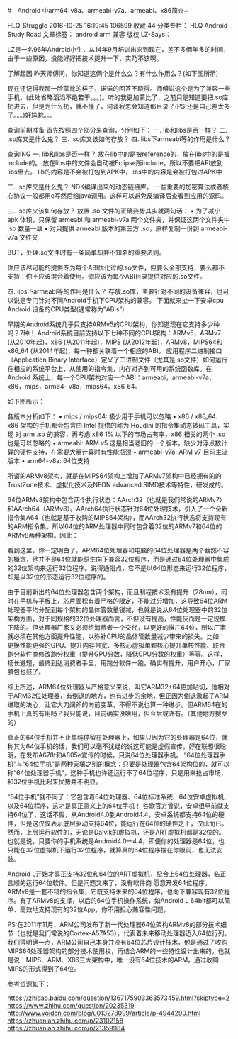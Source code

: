 #　Android 中arm64-v8a、armeabi-v7a、armeabi、x86简介~

HLQ_Struggle 2016-10-25 16:19:45  106599  收藏 44
分类专栏： HLQ Android Study Road 文章标签： android arm 兼容
版权
LZ-Says：

LZ是一名96年Android小生，从14年9月培训出来到现在，差不多俩年多的时间，由于一些原因，没能好好把技术提升一下，实乃不该啊。

了解起因
昨天师傅问，你知道这俩个是什么么？有什么作用么？(如下图所示)



现在还记得我那一脸蒙比的样子，诺诺的回答不晓得。师傅说这个是为了兼容一些手机，(此处省略滔滔不绝若干。。。)。听的我更加蒙比了，之前只是知道要把.so库扔进去，但是为什么扔，就不懂了，何谈我怎会知道那目录？(PS:还是自己差太多了。。。)好尴尬。。。

查询前期准备
首先按照四个部分来查询，分别如下：
一. lib和libs是否一样？
二. .so库又是什么鬼？
三. .so库又该如何存放？
四. libs下armeabi等的作用是什么？

查询ING
一. lib和libs是否一样？
放在lib中的是被reference的，放在libs中的是被include的。
放在libs中的文件会自动被Eclipse所include。所以不要把API放到libs里去。
lib的内容是不会被打包到APK中，libs中的内容是会被打包进APK中

二. .so库又是什么鬼？ NDK编译出来的动态链接库。
一些重要的加密算法或者核心协议一般都用c写然后给java调用。这样可以避免反编译后查看到应用的源码。

三. .so库又该如何存放？
放置 .so 文件的正确姿势其实就两句话：
• 为了减小 apk 体积，只保留 armeabi 和 armeabi-v7a 两个文件夹，并保证这两个文件夹中 .so 数量一致
• 对只提供 armeabi 版本的第三方 .so，原样复制一份到 armeabi-v7a 文件夹

BUT，处理.so文件时有一条简单却并不知名的重要法则。

你应该尽可能的提供专为每个ABI优化过的.so文件，但要么全部支持，要么都不支持：你不应该混合着使用。你应该为每个ABI目录提供对应的.so文件。

四. libs下armeabi等的作用是什么？
存放.so库，主要针对不同的设备兼容，也可以说是专门针对不同Android手机下CPU架构的兼容。
下面就来扯一下安卓cpu
Android 设备的CPU类型(通常称为”ABIs”)

早期的Android系统几乎只支持ARMv5的CPU架构，你知道现在它支持多少种吗？7种！
Android系统目前支持以下七种不同的CPU架构：ARMv5，ARMv7 (从2010年起)，x86 (从2011年起)，MIPS (从2012年起)，ARMv8，MIPS64和x86_64 (从2014年起)，每一种都关联着一个相应的ABI。
应用程序二进制接口（Application Binary Interface）定义了二进制文件（尤其是.so文件）如何运行在相应的系统平台上，从使用的指令集，内存对齐到可用的系统函数库。在Android 系统上，每一个CPU架构对应一个ABI：armeabi，armeabi-v7a，x86，mips，arm64- v8a，mips64，x86_64。

如下图所示：



各版本分析如下：
• mips / mips64: 极少用于手机可以忽略
• x86 / x86_64: x86 架构的手机都会包含由 Intel 提供的称为 Houdini 的指令集动态转码工具，实现 对 arm .so 的兼容，再考虑 x86 1% 以下的市场占有率，x86 相关的两个 .so 也是可以忽略的
• armeabi: ARM v5 这是相当老旧的一个版本，缺少对浮点数计算的硬件支持，在需要大量计算时有性能瓶颈
• armeabi-v7a: ARM v7 目前主流版本
• arm64-v8a: 64位支持

所谓的ARMv8架构，就是在MIPS64架构上增加了ARMv7架构中已经拥有的的TrustZone技术、虚拟化技术及NEON advanced SIMD技术等特性，研发成的。

   64位ARMv8架构中包含两个执行状态：AArch32（也就是我们常说的ARMv7）和AArch64（ARMv8）。AArch64执行状态针对64位处理技术，引入了一个全新指令集A64（也就是基于收购的MIPS64架构），而AArch32执行状态将支持现有的ARM指令集。所以64位的ARM处理器中同时包含着32位的ARMv7和64位的ARMv8两种架构。因此：



看到这里，你一定明白了，ARM64位处理器和电脑的64位处理器是两个截然不容的概念，他并不是64位就能原生向下兼容32位程序，而是通过64位处理器中集成的32位架构来运行32位程序。说得通俗点，它不是以64位形态来运行32位程序，却是以32位的形态运行32位程序的。

由于目前新出的64位处理器包含两个架构，而且制程技术没有提升（28nm），同时在手机与平板上，芯片面积有着严格的限定，不能过分增加，这导致64位ARM处理器平均分配到每个架构的晶体管数量锐减，也就是说从64位处理器中的32位架构方面，对于同规格的32位处理器而言，不但没有提高，性能反而是一定规模下降的。但处理器厂家又必须给消费者一个交代，以更好的推广64位，所以厂家就必须在其他方面提升性能，以弥补CPU的晶体管数量减少带来的损失。比如：更换性能更强的GPU、提升内存带宽、多核心虚拟单颗核心提升单核性能、联合跑分软件商修改跑分权重（提升GPU分数，降低CPU分数的权重）等等。这样，扬长避短，最终到达消费者手里，用跑分软件一跑，确实有提升，用户开心，厂家腰包也鼓了。

综上所述，ARM64位处理器从严格意义来说，叫它ARM32+64更加贴切，他相对于ARM32位处理器，有倒退的地方，也有进步的余地，但正因为倒退激起了ARM进取的决心，让它大刀阔斧的向前变革，不得不说也算一种进步。但ARM64在的手机上真的有用吗？我只能说，目前确实没啥用，但今后或许有。（其他地方搜罗的）

 真正的64位手机并不止单纯停留在处理器上，如果只因为它的处理器是64位，就称其为64位手机的话，我们可以毫不犹疑的说这可能是虚假宣传，好在联想很聪明，在发布A678t和A805e宣传的时候，只说64位处理器手机。
“64位处理器手机”与“64位手机”是两种天壤之别的概念：只要是处理器包含64架构位的，就可以称“64位处理器手机”，这种手机也许还运行不了64位程序，只是用来抢占市场，和32位手机比起来优势并不明显。

“64位手机”就不同了：它包含着64位处理器、64位标准系统、64位安卓虚拟机、以及64位程序，这才是真正意义上的64位手机！
谷歌官方曾说，安卓很早前就支持64位了，这话不假，从Android4.0到Android4.4，安卓系统都支持64位的硬件，但是这仅仅表示底层驱动支持64位，能运行在64位的硬件之上，仅此而已。然而，上层运行软件的，无论是Dalvik的虚拟机，还是ART虚拟机都是32位的。也就是说，只要你的手机系统是Android4.0—4.4，即便你的处理器是64位，也只能在32位虚拟机下运行32位程序，就算真的64位程序摆在你眼前，也无法安装。


Android L开始才真正支持32位和64位的ART虚拟机，配合上64位处理器，名正言顺的运行64位软件。但是问题又来了，没有软件商 愿意开发64位程序。
ARMv8是一套不错的指令集，它既支持未来的64位程序，也向下兼容现有32位程序。有了ARMv8的支撑，以后的64位手机操作系统，如Android L 64bit都可以简单、高效地支持现有的32位App，你不用担心兼容性问题。

PS:在2011年11月，ARM公司发布了新一代处理器64位架构ARMv8的部分技术细节（也就是我们常说的Cortex-A57A53），代表着未来移动处理器迈入64位行列。我们得明确一点，ARM公司自己本身并没有64位芯片设计技术，他是通过了收购MIPS64处理器架构的部分技术使用权，再结合ARM的一些特性设计出来的。也就是说：MIPS、ARM、X86三大架构中，唯一没有64位技术的ARM，通过收购MIPS的形式得到了64位。

参考资源如下：

https://zhidao.baidu.com/question/1367175903363573459.html?skiptype=2
https://www.zhihu.com/question/20235319
http://www.voidcn.com/blog/u013278099/article/p-4944290.html
https://zhuanlan.zhihu.com/p/23102158
https://zhuanlan.zhihu.com/p/21359984